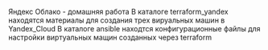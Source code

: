 Яндекс Облако - домашняя работа
В каталоге terraform_yandex находятся материалы для создания трех вируальных машин в Yandex_Cloud
В каталоге ansible находтся конфигурационные файлы для настройки виртуальных мащин созданных через terraform
